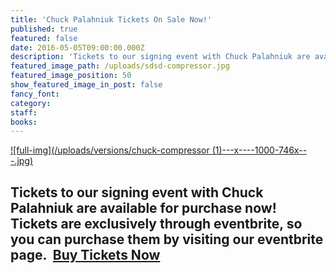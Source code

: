 ```yaml
---
title: 'Chuck Palahniuk Tickets On Sale Now!'
published: true
featured: false
date: 2016-05-05T09:00:00.000Z
description: 'Tickets to our signing event with Chuck Palahniuk are available for purchase now!'
featured_image_path: /uploads/sdsd-compressor.jpg
featured_image_position: 50
show_featured_image_in_post: false
fancy_font:
category:
staff:
books:
---
```



[![full-img](/uploads/versions/chuck-compressor &#40;1&#41;---x----1000-746x---.jpg)](https://www.eventbrite.com/e/chuck-palahniuk-717-tickets-25202451210)

## Tickets to our signing event with Chuck Palahniuk are available for purchase now! Tickets are exclusively through eventbrite, so you can purchase them by visiting our eventbrite page. &nbsp;[Buy Tickets Now](https://www.eventbrite.com/e/chuck-palahniuk-717-tickets-25202451210)